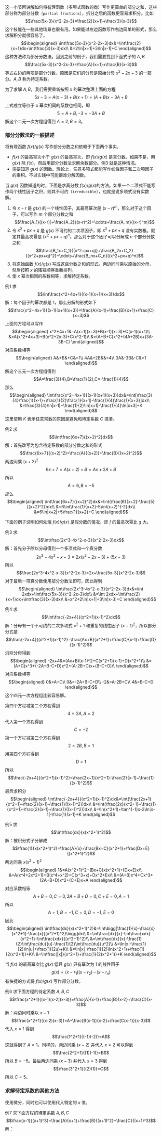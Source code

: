 这一小节回讲解如何将有理函数（多项式函数的商）写作更简单的部分之和，这些部分称为部分分数（`partial fractions`），拆分之后的函数更容易求积分。比如
$$\frac{5x-3}{x^2-2x-3}=\frac{2}{x+1}+\frac{3}{x-3}$$
这个技能在一些其他场景也很有用。如果能过左边函数写作右边简单的形式，那么求解积分就很容易了。
$$\begin{aligned}
\int\frac{5x-3}{x^2-2x-3}dx&=\int\frac{2}{x+1}dx+\int\frac{3}{x-3}dx\\
&=2\ln|x+1|+3\ln|x-1|+C
\end{aligned}$$
这种方法称为部分分数法。回到之前的例子，我们需要找到下面式子的 $A, B$
$$\frac{5x-3}{x^2-2x-3}=\frac{A}{x+1}+\frac{B}{x-3}$$
等式右边的两项是部分分数，原因是它们的分母是原始分母 $x^2-2x-3$ 的一部分。$A, B$ 称为待定系数。

为了求解 $A, B$，我们需要重新按照 $x$ 的幂次整理上面的方程
$$5x-3=A(x-3)+B(x+1)=(A+B)x-3A+B$$
上式成立等价于 $x$ 幂次相同的系数也相同，即
$$5=A+B,-3=-3A+B$$
解这个二元一次方程组得到 $A=2,B=3$。

### 部分分数法的一般描述
将有理函数 $f(x)/g(x)$ 写作部分分数之和依赖于下面两个事实。
* $f(x)$ 的最高幂次小于 $g(x)$ 的最高幂次，即 $f(x)/g(x)$ 是真分数。如果不是，用 $g(x)$ 除 $f(x)$，然后用部分分数法求解余数部分。例3 就是这种情况。
* 需要知道 $g(x)$ 的因数。理论上，任意多项式都能写作线性因子和二次项因子的乘积。不过实践中可能很难分解因数。

当 $g(x)$ 因数知道的时，下面是求真分数 $f(x)/g(x)$的方法。如果一个二项式不能写作两个线性因子之积，则其不可约（`irreducible`），也就是说多项式没有实数解。

1. 令 $x-r$ 是 $g(x)$ 的一个线性因子，其最高幂次是 $(x-r)^m$，那么对于这个因子，可以写作 $m$ 个部分分数之和
$$\frac{A_1}{(x-r)}+\frac{A_2}{(x-r)^2}+\cdots+\frac{A_m}{(x-r)^m}$$
2. 令 $x^2+px+q$ 是 $g(x)$ 不可约的二次项因子，即 $x^2+px+q$ 没有实数根。假定其最高次幂是 $(x^2+px+q)^n$，那么对于这个因子可以分解成 $n$ 个部分分数之和
$$\frac{B_1x+C_1}{(x^2+px+q)}+\frac{B_2x+C_2}{(x^2+px+q)^2}+\cdots+\frac{B_nx+C_n}{(x^2+px+q)^n}$$
3. 将原始函数 $f(x)/g(x)$ 写成这些分数之和的形式。两边同时乘以原始的分母，然后按照 $x$ 的降幂顺序重新排列。
4. 使 $x$ 幂次相同的系数相等，求解待定系数。

例1 求
$$\int\frac{x^2+4x+1}{(x-1)(x+1)(x+3)}dx$$
解：每个因子的幂次都是 1，那么分解的形式如下
$$\frac{x^2+4x+1}{(x-1)(x+1)(x+3)}=\frac{A}{x-1}+\frac{B}{x+1}+\frac{C}{x+3}$$
上面的方程可以写作
$$\begin{aligned}
x^2+4x+1&=A(x+1)(x+3)+B(x-1)(x+3)+C(x-1)(x+1)\\
&=A(x^2+4x+3)+B(x^2+2x-3)+C(x^2-1)\\
&=(A+B+C)x^2+(4A+2B)x+(3A-3B-C)
\end{aligned}$$
对应系数相等
$$\begin{aligned}
A&+B&+C&=1\\
4A&+2B&&=4\\
3A&-3B&-C&=1
\end{aligned}$$
解这个三元一次方程组得到
$$A=\frac{3}{4},B=\frac{1}{2},C=-\frac{1}{4}$$
那么
$$\begin{aligned}
\int\frac{x^2+4x+1}{(x-1)(x+1)(x+3)}dx&=\int[\frac{3}{4}\frac{1}{x-1}+\frac{1}{2}\frac{1}{x+1}-\frac{1}{4}\frac{1}{x+3}]dx\\
&=\frac{3}{4}\ln|x-1|+\frac{1}{2}\ln|x+1|-\frac{1}{4}\ln|x+3|+K
\end{aligned}$$
这里使用 $K$ 表示任意常数的原因是避免和待定系数 $C$ 混淆。

例2 求
$$\int\frac{6x+7}{(x+2)^2}dx$$
解：首先改写为包含待定系数的部分分数之和的形式
$$\frac{6x+7}{(x+2)^2}=\frac{A}{(x+2)}+\frac{B}{(x+2)^2}$$
两边同乘 $(x+2)^2$
$$6x+7=A(x+2)+B=Ax+2A+B$$
所以
$$A=6,B=-5$$
那么
$$\begin{aligned}
\int\frac{6x+7}{(x+2)^2}dx&=\int(\frac{6}{x+2}-\frac{5}{(x+2)^2})dx\\
&=6\int\frac{1}{x+2}-5\int(x+2)^{-2}dx\\
&=6\ln|x+2|+5\frac{1}{x+2}+C
\end{aligned}$$

下面的例子说明如何处理 $f(x)/g(x)$ 是假分数的情况，即 $f$ 的最高次幂比 $g$ 大。

例3 求
$$\int\frac{2x^3-4x^2-x-3}{x^2-2x-3}dx$$
解：首先分子除以分母得到一个多项式和一个真分数
$$2x^3-4x^2-x-3=2x(x^2-2x-3)+(5x-3)$$
所以
$$\frac{2x^3-4x^2-x-3}{x^2-2x-3}=2x+\frac{5x-3}{x^2-2x-3}$$
对于最后一项真分数使用部分分数法即可，因此得到
$$\begin{aligned}
\int\frac{2x^3-4x^2-x-3}{x^2-2x-3}dx&=\int 2xdx+\int\frac{5x-3}{x^2-2x-3}dx\\
&=\int 2xdx+\int\frac{2}{x+1}dx+\int\frac{3}{x-3}dx\\
&=x^2+2\ln|x+1|+3\ln|x-3|+C
\end{aligned}$$

例4 求
$$\int\frac{-2x+4}{(x^2+1)(x-1)^2}dx$$
解：分母有一个不可约的二次多项式 $x^2+1$ 和重复的线性因子 $(x-1)^2$，所以部分分式是
$$\frac{-2x+4}{(x^2+1)(x-1)^2}=\frac{Ax+B}{x^2+1}+\frac{C}{x-1}+\frac{D}{(x-1)^2}$$
消除分母得到
$$\begin{aligned}
-2x+4&=(Ax+B)(x-1)^2+C(x^2+1)(x-1)+D(x^2+1)\\
&=(A+C)x^3+(-2A+B-C+D)x^2+(A-2B+C)x+(B-C+D)\\
\end{aligned}$$
对应系数相等
$$\begin{aligned}
0&=A+C\\
0&=-2A+B-C+D\\
-2&=A-2B+C\\
4&=B-C+D
\end{aligned}$$
这个四元一次方程组比较容易解。

第四个方程减第二个方程得到
$$4=2A,A=2$$
代入第一个方程得到
$$C=-2$$
第一个方程减第三个方程得到
$$2=2B,B=1$$
用第四个方程得到
$$D=1$$
所以
$$\frac{-2x+4}{(x^2+1)(x-1)^2}=\frac{2x+1}{x^2+1}-\frac{2}{x-1}+\frac{1}{(x-1)^2}$$
最后求积分
$$\begin{aligned}
\int\frac{-2x+4}{(x^2+1)(x-1)^2}dx&=\int(\frac{2x+1}{x^2+1}-\frac{2}{x-1}+\frac{1}{(x-1)^2})dx\\
&=\int(\frac{2x}{x^2+1}+\frac{1}{x^2+1}-\frac{2}{x-1}+\frac{1}{(x-1)^2})dx\\
&=\ln(x^2+1)+\tan^{-1}x-2\ln|x-1|-\frac{1}{x-1}+K
\end{aligned}$$

例5 求
$$\int\frac{dx}{x(x^2+1)^2}$$
解：被积分式子分解成
$$\frac{1}{x(x^2+1)^2}=\frac{A}{x}+\frac{Bx+C}{x^2+1}+\frac{Dx+E}{(x^2+1)^2}$$
两边同乘 $x(x^2+1)^2$
$$\begin{aligned}
1&=A(x^2+1)^2+(Bx+C)x(x^2+1)+(Dx+E)x\\
&=A(x^4+2x^2+1)+B(x^4+x^2)+C(x^3+x)+Dx^2+Ex\\
&=(A+B)x^4+Cx^3+(2A+B+D)x^2+(C+E)x+A
\end{aligned}$$
对应系数相等
$$A+B=0,C=0,2A+B+D=0,C+E=0,A=1$$
所以
$$A=1,B=-1,C=0,D=-1,E=0$$
因此
$$\begin{aligned}
\int\frac{dx}{x(x^2+1)^2}&=\int\bigg[\frac{1}{x}-\frac{x}{x^2+1}-\frac{x}{(x^2+1)^2}\bigg]dx\\
&=\int\frac{dx}{x}-\int\frac{xdx}{x^2+1}-\int\frac{xdx}{(x^2+1)^2}\\
&=\int\frac{dx}{x}-\frac{1}{2}\int\frac{du}{u}-\frac{1}{2}\int\frac{du}{u^2}\\
&=\ln|x|-\frac{1}{2}\ln|u|+\frac{1}{2u}+K\\
&=\ln|x|-\frac{1}{2}\ln(x^2+1)+\frac{1}{2(x^2+1)}+K\\
&=\ln\frac{|x|}{x^2+1}+\frac{1}{2(x^2+1)}+K
\end{aligned}$$

当 $f(x)$ 的最高幂次比 $g(x)$ 低且 $g(x)$ 只有幂次为 1 的线性因子
$$g(x)=(x-r_1)(x-r_2)\cdots(x-r_n)$$
有快捷的方式将 $f(x)/g(x)$ 写作部分分数。

例6 求下面方程的待定系数 $A,B,C$
$$\frac{x^2+1}{(x-1)(x-2)(x-3)}=\frac{A}{x-1}+\frac{B}{x-2}+\frac{C}{x-3}$$
解：两边同时乘以 $x-1$
$$\frac{x^2+1}{(x-2)(x-3)}=A+\frac{B(x-1)}{x-2}+\frac{C(x-1)}{x-3}$$
代入 $x=1$ 得到
$$\frac{1^2+1}{(-1)(-2)}=A$$
这就得到了 $A=1$。同样的，两边同乘 $(x-2)$ 并代入 $x=2$ 可以得到
$$\frac{2^2+1}{(1)(-1)}=B$$
所以 $B=-5$。最后两边同乘 $(x-3)$ 并代入 $x=3$ 得到
$$\frac{3^2+1}{(2)(1)}=C$$
所以 $C=5$。

### 求解待定系数的其他方法
使用微分，同时也可以使用代入特定的 $x$ 值。

例7 求下面方程的待定系数 $A,B,C$
$$\frac{x-1}{(x+1)^3}=\frac{A}{x+1}+\frac{B}{(x+1)^2}+\frac{C}{(x+1)^3}$$
解：
